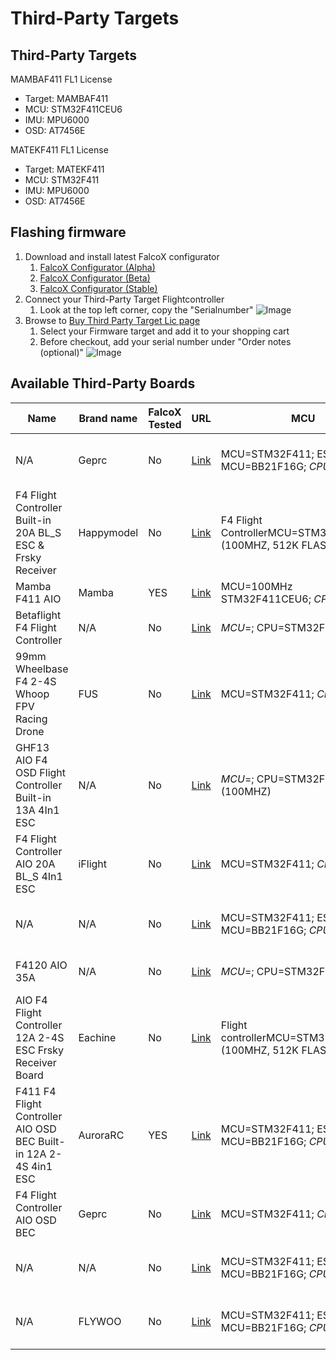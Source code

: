 # Third-Party Targets

## Third-Party Targets

MAMBAF411 FL1 License

- Target: MAMBAF411
- MCU: STM32F411CEU6
- IMU: MPU6000
- OSD: AT7456E

MATEKF411 FL1 License 

- Target: MATEKF411
- MCU: STM32F411
- IMU: MPU6000
- OSD: AT7456E


## Flashing firmware
1. Download and install latest FalcoX configurator
    1. [FalcoX Configurator (Alpha)](https://flightone.com/download.php?version=alpha)
    1. [FalcoX Configurator (Beta)](https://flightone.com/download.php?version=beta)    
    1. [FalcoX Configurator (Stable)](https://flightone.com/download.php?version=stable) 
1. Connect your Third-Party Target Flightcontroller
    1. Look at the top left corner, copy the "Serialnumber"
    ![Image](https://github.com/fl1wiki-mrteel/FlightOneWiki/blob/main/IMG/ThirdpartytargetConfigurator.JPG)
1. Browse to [Buy Third Party Target Lic page](https://shop.flightone.com/?cat=digital-download&s=&post_type=product)
    1. Select your Firmware target and add it to your shopping cart
    1. Before checkout, add your serial number under "Order notes (optional)"
    ![Image](https://github.com/fl1wiki-mrteel/FlightOneWiki/blob/main/IMG/Thirdpartytargetorder.JPG)

    





## Available Third-Party Boards

Name|Brand name|FalcoX Tested|URL|MCU|MPU/IMU|TARGET|OSD|PRICE
-----|-----|-----|-----|-----|-----|-----|-----|-----
N/A| Geprc| No | [Link](https://www.banggood.com/25_5x25_5mm-GEPRC-GEP-12A-F4-V1_1-F411-F4-Flight-Controller-AIO-OSD-BEC-Current-Sensor-and-12A-BL_S-2-4S-4In1-ESC-for-RC-Drone-FPV-Racing-p-1474473.html?cur_warehouse=CN&amp;rmmds=search) | MCU=STM32F411; ESC MCU=BB21F16G; *CPU*= | *MPU*=; IMU=MPU6000 gyro/accelerometer (SPI) | Firmware target=MATEKF411; Target=G_H_30; *FW*= | BetaFlight OSD w/ AT7456E chip | US$00.00
F4 Flight Controller Built-in 20A BL_S ESC & Frsky Receiver| Happymodel| No | [Link](https://www.banggood.com/25_5x25_5mm-Happymodel-CrazyF411-AIO-F4-2-4S-Flight-Controller-Built-in-20A-BL_S-ESC-and-Frsky-Receiver-for-Toothpick-RC-Drone-FPV-Racing-p-1764273.html?cur_warehouse=CN&amp;rmmds=search) | F4 Flight ControllerMCU=STM32F411CEU6 (100MHZ, 512K FLASH); *CPU*= | *MPU*=; *IMU*= | Firmware target=MATEKF411RX; *FW*=; Factory firmware=F_H_40_REV16_7.HEX | N/A | US$00.00
Mamba F411 AIO| Mamba| YES | [Link](https://www.banggood.com/Mamba-F411-AIO-F4-Flight-Controller-25A-4S-Blheli_S-DSHOT600-Brushless-ESC-Stack-comptaible-DJI-FPV-Air-Unit-25_5x25_5mm-for-Whoop-Toothpick-RC-Drone-FPV-Racing-p-1703967.html?cur_warehouse=CN&amp;rmmds=search) | MCU=100MHz STM32F411CEU6; *CPU*= | *MPU*=; IMU=MPU6000 | Target=MAMBAF411; *FW*=; Firmware=Betaflight | AT7456E | US$00.00
Betaflight F4 Flight Controller| N/A| No | [Link](https://www.banggood.com/20x20mm-Upgrade-Betaflight-F4-Noxe-V1-Flight-Controller-AIO-OSD-5V-8V-BEC-w-or-Barometer-and-Blackbox-for-RC-Drone-FPV-Racing-p-1310419.html?cur_warehouse=CN&amp;ID=517535&amp;rmmds=search) | *MCU*=; CPU=STM32F411C | MPU=MPU6000; *IMU*= | *TARGET*=; *FW*=; Firmware=betaflight_4.1.0_FLYWOOF411.hex | N/A | US$00.00
99mm Wheelbase F4 2-4S Whoop FPV Racing Drone| FUS| No | [Link](https://www.banggood.com/FUS-Spartan-V3-99mm-Wheelbase-F411-F4-Flight-Controller-AIO-20A-ESC-3-4S-Freestyle-FPV-Racing-Drone-PNP-w-or-200mW-VTX-Runcam-Nano-2-FPV-Camera-p-1723138.html?cur_warehouse=CN&amp;ID=6287830&amp;rmmds=search) | MCU=STM32F411; *CPU*= | *MPU*=; *IMU*= | Target=MATEK F411; *FW*=; ESC Firmware=G_H_30 BLS | N/A | US$00.00
GHF13 AIO F4 OSD Flight Controller Built-in 13A 4In1 ESC| N/A| No | [Link](https://www.banggood.com/16x16mm-JHEMCU-GHF13-AIO-F4-OSD-Flight-Controller-Built-in-13A-Blheli_S-2-4S-4-In-1-Brushless-ESC-for-RC-Drone-FPV-Racing-p-1782009.html?cur_warehouse=CN&amp;rmmds=search) | *MCU*=; CPU=STM32F411CE (100MHZ) | MPU=MPU6000 (SPI); *IMU*= | *TARGET*=; *FW*=; Firmware=Betaflight MATEKF411.HEX; ESC Firmware=BLHELI_S G-H-30.HEX | N/A | US$00.00
F4 Flight Controller AIO 20A BL_S 4In1 ESC| iFlight| No | [Link](https://www.banggood.com/25_5x25_5mm-iFlight-SucceX-D-Whoop-F4-V2-Flight-Controller-w-or-5V-10V-BEC-Output-AIO-20A-BL_S-4in1-2-5S-Brushless-ESC-Support-DJI-Air-Unit-Pulg-and-Play-for-Whoop-Toothpick-FPV-Racing-Drone-p-1709071.html?cur_warehouse=CN&amp;rmmds=search) | MCU=STM32F411; *CPU*= | *MPU*=; *IMU*= | Target=IFLIGHT_F411_PRO; *FW*=; ESC Firmware=G-H-30 BLS | N/A | US$00.00
N/A| N/A| No | [Link](https://www.banggood.com/GEPRC-GEP-20A-F4-AIO-F4-MPU6000-Flight-Controller-OSD-20A-Blheli_S-2-4S-Brushless-ESC-26_526_5mm-for-Rocket-Lite-3-5-Inch-Cinewhoop-Toothpick-FPV-Racing-Drone-p-1607659.html?cur_warehouse=CN&amp;rmmds=search) | MCU=STM32F411; ESC MCU=BB21F16G; *CPU*= | *MPU*=; IMU=MPU6000 gy ro/accelerometer (SPI) | FC Firmware target=MATEKF411; *FW*= | BetaFlight OSD w/ AT7456E chip | US$00.00
F4120 AIO 35A| N/A| No | [Link](https://www.banggood.com/20+20mm-HAKRC-F4120-3-6S-35A-AIO-Flight-ControllerandESC-Baro-Version-Compatibled-with-DJI-Air-Unit-p-1759477.html?cur_warehouse=CN&amp;rmmds=search) | *MCU*=; CPU=STM32F411CEU6 | *MPU*=; IMU=MPU6000 | *TARGET*=; *FW*=; Firmware version=betaflight_4.1.1_MATEKF411; Firmware support=BLHELI_ S | AT7456E | US$00.00
AIO F4 Flight Controller 12A 2-4S ESC Frsky Receiver Board| Eachine| No | [Link](https://www.banggood.com/Eachine-AIO-F4-Flight-Controller-12A-2-4S-ESC-Frsky-Receiver-Part-for-Novice-III-Viswhoop-FPV-Racing-Drone-p-1649353.html?cur_warehouse=CN&amp;rmmds=search) | Flight controllerMCU=STM32F411CEU6 (100MHZ, 512K FLASH); *CPU*= | *MPU*=; *IMU*= | Firmware target=MATEKF411RX; *FW*=; Factory firmware=F_H_40_REV16_7.HEX | N/A | US$00.00
F411 F4 Flight Controller AIO OSD BEC Built-in 12A 2-4S 4in1 ESC| AuroraRC| YES | [Link](https://www.banggood.com/AuroraRC-Supra-F4-12A-V1_0-F411-F4-Flight-Controller-AIO-OSD-BEC-Built-in-12A-2-4S-4in1-ESC-for-RC-Drone-p-1520206.html?cur_warehouse=CN&amp;rmmds=search) | MCU=STM32F411; ESC MCU=BB21F16G; *CPU*= | *MPU*=; IMU=MPU6000 gyroscope/accelerometer (SPI) | Firmware target=MATEKF411; Target=G_H_30; *FW*= | BetaFlight OSD w/ AT7456E chip | US$00.00
F4 Flight Controller AIO OSD BEC| Geprc| No | [Link](https://www.banggood.com/16x16mm-Geprc-Stable-F411-Stack-Part-F4-Flight-Controller-AIO-OSD-BEC-for-RC-Drone-FPV-Racing-p-1564456.html?cur_warehouse=CN&amp;rmmds=search) | MCU=STM32F411; *CPU*= | *MPU*=; IMU=MPU6000 gyro/accelerometer (SPI) | Firmware target=MATEKF411; *FW*= | BetaFlight OSD w/ AT7456E chip | US$00.00
N/A| N/A| No | [Link](https://www.banggood.com/FLYWOO-GOKU-GN413S-F411-F4-Flight-Controller-AIO-OSD-BEC-and-13A-BL_S-2-4S-4In1-ESC-25_5+25_5mm-for-Toothpick-RC-Drone-FPV-Racing-p-1618411.html?cur_warehouse=CN&amp;rmmds=search) | MCU=STM32F411; ESC MCU=BB21F16G; *CPU*= | *MPU*=; IMU=MPU6000 gyro/accelerometer (SPI) | Firmware target=FLYWOOF411; *FW*= | BetaFlight OSD w/ AT7456E chip | US$00.00
N/A| FLYWOO| No | [Link](https://www.banggood.com/25_5x25_5mm-FLYWOO-GOKU-GN413S-Stack-AIO-2-4S-F4-Flight-Controller-13A-ESC-VTX625-25-or-50-or-100-or-200-or-450mW-Switchable-for-Toothpick-FPV-Racing-Drone-p-1697083.html?cur_warehouse=CN&amp;rmmds=search) | MCU=STM32F411; ESC MCU=BB21F16G; *CPU*= | *MPU*=; IMU=MPU6000 gyro/accelerometer (SPI) | Firmware target=FLYWOOF411; *FW*= | BetaFlight OSD w/ AT7456E chip | US$00.00
